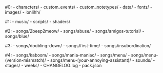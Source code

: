 #0:
	- characters/
 	- custom_events/
	- custom_notetypes/
 	- data/
	- fonts/
 	- images/
	- lonlihh/

#1:
	- music/
 	- scripts/
	- shaders/

#2:
	- songs/2beep2meow/
 	- songs/abuse/
	- songs/amigos-tutorial/
 	- songs/blue/

#3:
	- songs/doubling-down/
 	- songs/first-time/
	- songs/insubordination/

#4:
	- songs/kaboom/
 	- songs/mania-maniac/
	- songs/menu/
 	- songs/menu-(version-mismatch)/
	- songs/menu-(your-annoying-assistant)/
 	- sounds/
	- stages/
 	- weeks/
	- CHANGELOG.log
 	- pack.json

